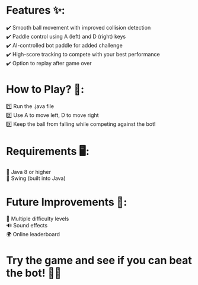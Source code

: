 # Features ✨:
✔️ Smooth ball movement with improved collision detection  
✔️ Paddle control using A (left) and D (right) keys  
✔️ AI-controlled bot paddle for added challenge  
✔️ High-score tracking to compete with your best performance  
✔️ Option to replay after game over  
  
# How to Play? 🎾:   
1️⃣ Run the .java file  
2️⃣ Use A to move left, D to move right  
3️⃣ Keep the ball from falling while competing against the bot!  
  
# Requirements 🖥️:  
📌 Java 8 or higher  
📌 Swing (built into Java)  
  
# Future Improvements 🔧:  
🚀 Multiple difficulty levels  
🔊 Sound effects  
🌍 Online leaderboard  
  
# Try the game and see if you can beat the bot! 🚀🎾
